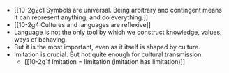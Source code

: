 - [[10-2g2c1 Symbols are universal. Being arbitrary and contingent means it can represent anything, and do everything.]]
- [[10-2g4 Cultures and languages are reflexive]]
- Language is not the only tool by which we construct knowledge, values, ways of behaving. 
- But it is the most important, even as it itself is shaped by culture.
- Imitation is crucial. But not quite enough for cultural transmission.
	- [[10-2g1f Imitation = limitation (imitation has limitation)]]
